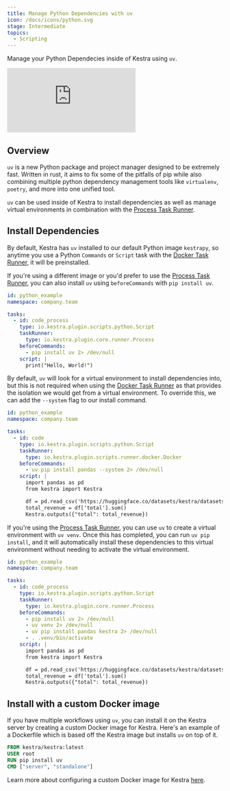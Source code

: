 ```yaml
---
title: Manage Python Dependencies with uv
icon: /docs/icons/python.svg
stage: Intermediate
topics:
  - Scripting
---
```


Manage your Python Dependecies inside of Kestra using `uv`.

<div class="video-container">
  <iframe src="https://www.youtube.com/embed/tyEbyhg6jmY?si=v_vQVfBUvKJD7-rn" title="YouTube video player" frameborder="0" allow="accelerometer; autoplay; clipboard-write; encrypted-media; gyroscope; picture-in-picture; web-share" referrerpolicy="strict-origin-when-cross-origin" allowfullscreen></iframe>
</div>

## Overview

`uv` is a new Python package and project manager designed to be extremely fast. Written in rust, it aims to fix some of the pitfalls of pip while also combining multiple python dependency management tools like `virtualenv`, `poetry`, and more into one unified tool.

`uv` can be used inside of Kestra to install dependencies as well as manage virtual environments in combination with the [Process Task Runner](../task-runners/04.types/01.process-task-runner.md).

## Install Dependencies

By default, Kestra has `uv` installed to our default Python image `kestrapy`, so anytime you use a Python `Commands` or `Script` task with the [Docker Task Runner](../task-runners/04.types/02.docker-task-runner.md), it will be preinstalled.

If you're using a different image or you'd prefer to use the [Process Task Runner](../task-runners/04.types/01.process-task-runner.md), you can also install `uv` using `beforeCommands` with `pip install uv`.

```yaml
id: python_example
namespace: company.team

tasks:
  - id: code_process
    type: io.kestra.plugin.scripts.python.Script
    taskRunner:
      type: io.kestra.plugin.core.runner.Process
    beforeCommands:
      - pip install uv 2> /dev/null
    script: |
      print("Hello, World!")
```

By default, `uv` will look for a virtual environment to install dependencies into, but this is not required when using the [Docker Task Runner](../task-runners/04.types/02.docker-task-runner.md) as that provides the isolation we would get from a virtual environment. To override this, we can add the `--system` flag to our install command.

```yaml
id: python_example
namespace: company.team

tasks:
  - id: code
    type: io.kestra.plugin.scripts.python.Script
    taskRunner:
      type: io.kestra.plugin.scripts.runner.docker.Docker
    beforeCommands:
      - uv pip install pandas --system 2> /dev/null
    script: |
      import pandas as pd
      from kestra import Kestra

      df = pd.read_csv('https://huggingface.co/datasets/kestra/datasets/raw/main/csv/orders.csv')
      total_revenue = df['total'].sum()
      Kestra.outputs({"total": total_revenue})
```

If you're using the [Process Task Runner](../task-runners/04.types/01.process-task-runner.md), you can use `uv` to create a virtual environment with `uv venv`. Once this has completed, you can run `uv pip install`, and it will automatically install these dependencies to this virtual environment without needing to activate the virtual environment.

```yaml
id: python_example
namespace: company.team

tasks:
  - id: code_process
    type: io.kestra.plugin.scripts.python.Script
    taskRunner:
      type: io.kestra.plugin.core.runner.Process
    beforeCommands:
      - pip install uv 2> /dev/null
      - uv venv 2> /dev/null
      - uv pip install pandas kestra 2> /dev/null
      - . .venv/bin/activate
    script: |
      import pandas as pd
      from kestra import Kestra

      df = pd.read_csv('https://huggingface.co/datasets/kestra/datasets/raw/main/csv/orders.csv')
      total_revenue = df['total'].sum()
      Kestra.outputs({"total": total_revenue})
```

## Install with a custom Docker image

If you have multiple workflows using `uv`, you can install it on the Kestra server by creating a custom Docker image for Kestra. Here's an example of a Dockerfile which is based off the Kestra image but installs `uv` on top of it.

```dockerfile
FROM kestra/kestra:latest
USER root
RUN pip install uv
CMD ["server", "standalone"]
```

Learn more about configuring a custom Docker image for Kestra [here](../14.best-practices/4.managing-pip-dependencies.md#install-pip-package-dependencies-at-server-startup).
